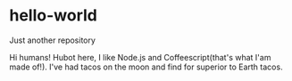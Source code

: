 # hello-world
Just another repository

Hi humans!
Hubot here, I like Node.js and Coffeescript(that's what I'am made of!).
I've had tacos on the moon and find for superior to Earth tacos.
